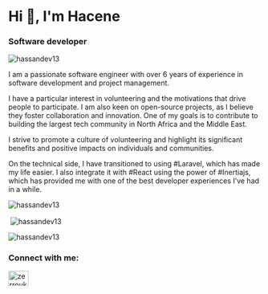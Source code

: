 <h1 align="left">Hi 👋, I'm Hacene</h1>
<h3 align="left">Software developer</h3>

<p align="left"> <img src="https://komarev.com/ghpvc/?username=hassandev13&label=Profile%20views&color=0e75b6&style=flat" alt="hassandev13" /> </p>


<p>
I am a passionate software engineer with over 6 years of experience in software development and project management.

I have a particular interest in volunteering and the motivations that drive people to participate. I am also keen on open-source projects, as I believe they foster collaboration and innovation. One of my goals is to contribute to building the largest tech community in North Africa and the Middle East.

I strive to promote a culture of volunteering and highlight its significant benefits and positive impacts on individuals and communities.

On the technical side, I have transitioned to using #Laravel, which has made my life easier. I also integrate it with #React using the power of #Inertiajs, which has provided me with one of the best developer experiences I’ve had in a while.
</p>

<p><img align="center" src="https://github-readme-stats.vercel.app/api/top-langs?username=hassandev13&show_icons=true&theme=dark&locale=en&layout=compact" alt="hassandev13" /></p>

<p>&nbsp;<img align="center" src="https://github-readme-stats.vercel.app/api?username=hassandev13&show_icons=true&locale=en" alt="hassandev13" /></p>

<p><img align="center" src="https://github-readme-streak-stats.herokuapp.com/?user=hassandev13&" alt="hassandev13" /></p>

<h3 align="left">Connect with me:</h3>

<p align="left">
<a href="https://www.linkedin.com/in/zerroukhacene/" target="blank"><img align="center" src="https://raw.githubusercontent.com/rahuldkjain/github-profile-readme-generator/master/src/images/icons/Social/linked-in-alt.svg" alt="zerrouk-mohammed-hacene-a58544180" height="30" width="40" /></a>

</p>

